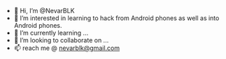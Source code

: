 - 👋 Hi, I’m @NevarBLK
- 👀 I’m interested in learning to hack from Android phones as well as into Android phones. 
- 🌱 I’m currently learning ...
- 💞️ I’m looking to collaborate on ...
- 📫 reach me @ nevarblk@gmail.com

<!---
NevarBLK/NevarBLK is a ✨ special ✨ repository because its `README.md` (this file) appears on your GitHub profile.
You can click the Preview link to take a look at your changes.
--->
